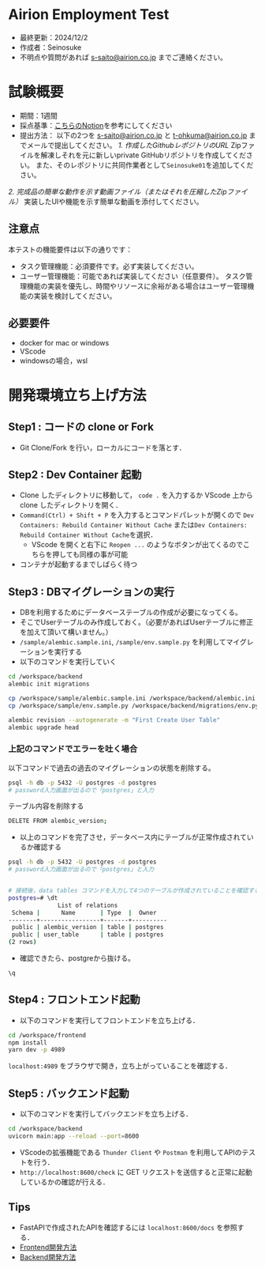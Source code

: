 # Airion Employment Test
- 最終更新：2024/12/2
- 作成者：Seinosuke
- 不明点や質問があれば s-saito@airion.co.jp までご連絡ください。

# 試験概要
- 期間：1週間
- 採点基準：[こちらのNotion](https://airion.notion.site/7c2f22a677244af895894e71efd21e3c)を参考にしてください
- 提出方法：
以下の2つを s-saito@airion.co.jp と t-ohkuma@airion.co.jp までメールで提出してください。
*1. 作成したGithubレポジトリのURL*
Zipファイルを解凍しそれを元に新しいprivate GitHubリポジトリを作成してください。
また、そのレポジトリに共同作業者として`Seinosuke01`を追加してください。

*2. 完成品の簡単な動作を示す動画ファイル（またはそれを圧縮したZipファイル）*
実装したUIや機能を示す簡単な動画を添付してください。



## 注意点
本テストの機能要件は以下の通りです：
- タスク管理機能：必須要件です。必ず実装してください。
- ユーザー管理機能：可能であれば実装してください（任意要件）。
タスク管理機能の実装を優先し、時間やリソースに余裕がある場合はユーザー管理機能の実装を検討してください。

## 必要要件
- docker for mac or windows
- VScode
- windowsの場合，wsl

# 開発環境立ち上げ方法
## Step1 : コードの clone or Fork
- Git Clone/Fork を行い，ローカルにコードを落とす．

## Step2 : Dev Container 起動
- Clone したディレクトリに移動して， `code .` を入力するか VScode 上から clone したディレクトリを開く．
- `Command(Ctrl) + Shift + P` を入力するとコマンドパレットが開くので `Dev Containers: Rebuild Container Without Cache` または`Dev Containers: Rebuild Container Without Cache`を選択．
    - VScode を開くと右下に `Reopen ...` のようなボタンが出てくるのでこちらを押しても同様の事が可能
- コンテナが起動するまでしばらく待つ

## Step3 : DBマイグレーションの実行
- DBを利用するためにデータベーステーブルの作成が必要になってくる。
- そこでUserテーブルのみ作成しておく。（必要があればUserテーブルに修正を加えて頂いて構いません。）
- `/sample/alembic.sample.ini`, `/sample/env.sample.py` を利用してマイグレーションを実行する
- 以下のコマンドを実行していく
```bash
cd /workspace/backend
alembic init migrations

cp /workspace/sample/alembic.sample.ini /workspace/backend/alembic.ini 
cp /workspace/sample/env.sample.py /workspace/backend/migrations/env.py

alembic revision --autogenerate -m "First Create User Table"
alembic upgrade head
```

### 上記のコマンドでエラーを吐く場合
以下コマンドで過去の過去のマイグレーションの状態を削除する。
```bash
psql -h db -p 5432 -U postgres -d postgres
# password入力画面が出るので「postgres」と入力
```
テーブル内容を削除する
```bash
DELETE FROM alembic_version;
```

- 以上のコマンドを完了させ，データベース内にテーブルが正常作成されているか確認する
```bash
psql -h db -p 5432 -U postgres -d postgres
# password入力画面が出るので「postgres」と入力


# 接続後，data tables コマンドを入力して4つのテーブルが作成されていることを確認する．
postgres=# \dt
              List of relations
 Schema |      Name       | Type  |  Owner   
--------+-----------------+-------+----------
 public | alembic_version | table | postgres
 public | user_table      | table | postgres
(2 rows)
```

- 確認できたら、postgreから抜ける。
```bash
\q
```

## Step4 : フロントエンド起動
- 以下のコマンドを実行してフロントエンドを立ち上げる．

```bash
cd /workspace/frontend
npm install
yarn dev -p 4989
```

`localhost:4989` をブラウザで開き，立ち上がっていることを確認する．

## Step5 : バックエンド起動
- 以下のコマンドを実行してバックエンドを立ち上げる．
```bash
cd /workspace/backend
uvicorn main:app --reload --port=8600
```

- VScodeの拡張機能である `Thunder Client` や `Postman` を利用してAPIのテストを行う．
- `http://localhost:8600/check` に GET リクエストを送信すると正常に起動しているかの確認が行える．

## Tips
- FastAPIで作成されたAPIを確認するには `localhost:8600/docs` を参照する．
- [Frontend開発方法](/public/frontend.md)
- [Backend開発方法](/public/backend.md)
